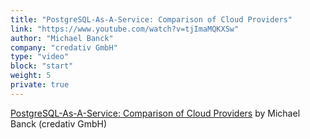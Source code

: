 ```yaml
---
title: "PostgreSQL-As-A-Service: Comparison of Cloud Providers"
link: "https://www.youtube.com/watch?v=tjImaMQKXSw"
author: "Michael Banck"
company: "credativ GmbH"
type: "video"
block: "start"
weight: 5
private: true
---
```


[PostgreSQL-As-A-Service: Comparison of Cloud Providers](https://www.youtube.com/watch?v=tjImaMQKXSw) by Michael Banck (credativ GmbH)